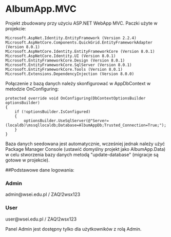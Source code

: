 # AlbumApp.MVC
Projekt zbudowany przy użyciu ASP.NET WebApp MVC.
Paczki użyte w projekcie:

    Microsoft.AspNet.Identity.EntityFramework (Version 2.2.4)
    Microsoft.AspNetCore.Components.QuickGrid.EntityFrameworkAdapter (Version 8.0.1)
    Microsoft.AspNetCore.Identity.EntityFrameworkCore (Version 8.0.1)
    Microsoft.AspNetCore.Identity.UI (Version 8.0.1)
    Microsoft.EntityFrameworkCore.Design (Version 8.0.1)
    Microsoft.EntityFrameworkCore.SqlServer (Version 8.0.1)
    Microsoft.EntityFrameworkCore.Tools (Version 8.0.1)
    Microsoft.Extensions.DependencyInjection (Version 8.0.0)

Połączenie z bazą danych należy skonfigurować w AppDbContext w metodzie OnConfiguring:

    protected override void OnConfiguring(DbContextOptionsBuilder optionsBuilder)
    {
        if (!optionsBuilder.IsConfigured)
        {
            optionsBuilder.UseSqlServer(@"Server=(localdb)\mssqllocaldb;Database=AlbumAppDb;Trusted_Connection=True;");
        }
    }

Baza danych seedowana jest automatycznie, wcześniej jednak należy użyć Package Manager Console (ustawić domyślny projekt jako AlbumApp.Data) w celu stworzenia bazy danych metodą "update-database" (migracje są gotowe w projekcie).



##Podstawowe dane logowania:
<h3>Admin</h3>
<p>admin@wsei.edu.pl / ZAQ!2wsx123</p> 
<h3>User</h3> 
<p>user@wsei.edu.pl / ZAQ!2wsx123</p>

Panel Admin jest dostępny tylko dla użytkowników z rolą Admin.
